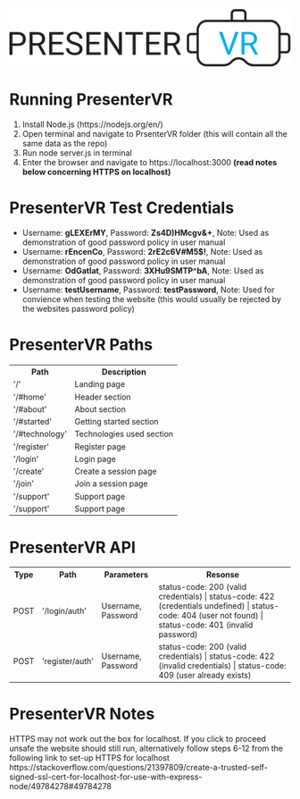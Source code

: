 <img width = "600" src = https://github.com/GitHub1029384756/PresenterVR/blob/main/client/src/media/logo-img-alt.png></img>

<h1>Running PresenterVR</h1>
<ol>
  <li>Install Node.js (https://nodejs.org/en/)</li>
  <li>Open terminal and navigate to PrsenterVR folder (this will contain all the same data as the repo)</li>
  <li>Run node server.js in terminal</li>
  <li>Enter the browser and navigate to https://localhost:3000 <b>(read notes below concerning HTTPS on localhost)</b></li>
</ol>

<h1>PresenterVR Test Credentials</h1>
<ul>
  <li>Username: <b>gLEXErMY</b>, Password: <b>Zs4D)HMcgv&+</b>, Note: Used as demonstration of good password policy in user manual</li>
  <li>Username: <b>rEncenCo</b>, Password: <b>2rE2c6V#M5$!</b>, Note: Used as demonstration of good password policy in user manual</li>
  <li>Username: <b>OdGatIat</b>, Password: <b>3XHu9SMTP^bA</b>, Note: Used as demonstration of good password policy in user manual</li>
  <li>Username: <b>testUsername</b>, Password: <b>testPassword</b>, Note: Used for convience when testing the website (this would usually be rejected by the websites password policy)</li>

</ul>

<h1>PresenterVR Paths</h1>
<table>
  <tr>
    <th>Path</th>
    <th>Description</th>
  </tr>
  <tr>
    <td>'/'</th>
    <td>Landing page</th>
  </tr>
  <tr>
    <td>'/#home'</th>
    <td>Header section</th>
  </tr>
  <tr>
    <td>'/#about'</th>
    <td>About section</th>
  </tr>
  <tr>
    <td>'/#started'</th>
    <td>Getting started section</th>
  </tr>
  <tr>
    <td>'/#technology'</th>
    <td>Technologies used section</th>
  </tr> 
  <tr>
    <td>'/register'</td>
    <td>Register page</td>
  </tr>
  <tr>
    <td>'/login'</td>
    <td>Login page</td>
  </tr>
  <tr>
    <td>'/create'</td>
    <td>Create a session page</td>
  </tr>
  <tr>
    <td>'/join'</td>
    <td>Join a session page</td>
  </tr>
  <tr>
    <td>'/support'</td>
    <td>Support page</td>
  </tr>
  <tr>
    <td>'/support'</td>
    <td>Support page</td>
  </tr>
</table>

<h1>PresenterVR API</h1>
<table>
  <tr>
    <th>Type</th>
    <th>Path</th>
    <th>Parameters</th>
    <th>Resonse</th>
  </tr>
  <tr>
    <td>POST</td>
    <td>'/login/auth'</td>
    <td>Username, Password</td>
    <td>status-code: 200 (valid credentials) | status-code: 422 (credentials undefined) | status-code: 404 (user not found) | status-code: 401 (invalid password)</td>
  </tr>
  <tr>
    <td>POST</td>
    <td>'register/auth'</td>
    <td>Username, Password</td>
    <td>status-code: 200 (valid credentials) | status-code: 422 (invalid credentials) | status-code: 409 (user already exists) </td>
  </tr>
</table>

<h1>PresenterVR Notes</h1>
<p>HTTPS may not work out the box for localhost. If you click to proceed unsafe the website should still run, alternatively follow steps 6-12 from the following link to set-up HTTPS for localhost https://stackoverflow.com/questions/21397809/create-a-trusted-self-signed-ssl-cert-for-localhost-for-use-with-express-node/49784278#49784278</p>


